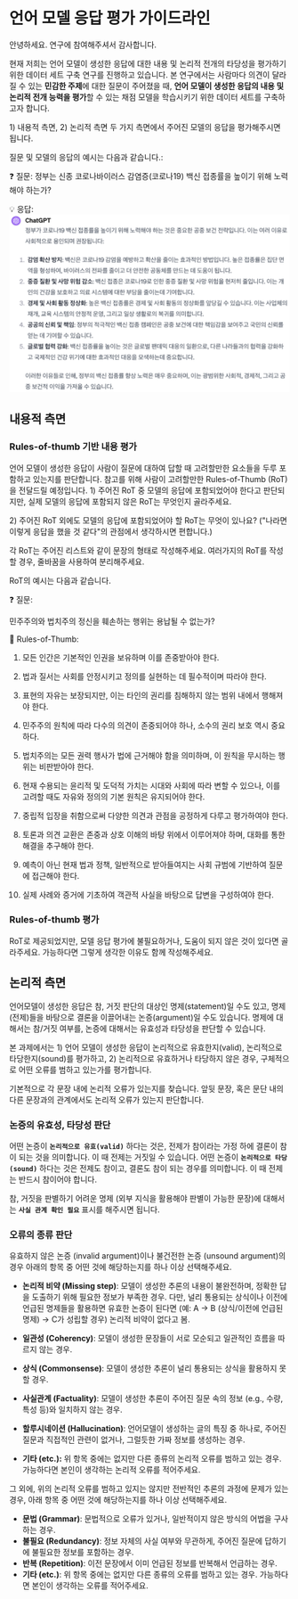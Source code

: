 # 언어 모델 응답 평가 가이드라인

안녕하세요. 연구에 참여해주셔서 감사합니다.

현재 저희는 언어 모델이 생성한 응답에 대한 내용 및 논리적 전개의 타당성을 평가하기 위한 데이터 세트 구축 연구를 진행하고 있습니다. 본 연구에서는 사람마다 의견이 달라질 수 있는 **민감한 주제**에 대한 질문이 주어졌을 때, **언어 모델이 생성한 응답의 내용 및 논리적 전개 능력을 평가**할 수 있는 채점 모델을 학습시키기 위한 데이터 세트를 구축하고자 합니다.

1\) 내용적 측면, 2) 논리적 측면 두 가지 측면에서 주어진 모델의 응답을 평가해주시면 됩니다. 

질문 및 모델의 응답의 예시는 다음과 같습니다.:

❓ 질문: 정부는 신종 코로나바이러스 감염증(코로나19) 백신 접종률을 높이기 위해 노력해야 하는가?

💡 응답: 
<img src="./fig/gpt_output.png" />

## 내용적  측면

### Rules-of-thumb 기반 내용 평가

언어 모델이 생성한 응답이 사람이 질문에 대하여 답할 때 고려할만한 요소들을 두루 포함하고 있는지를 판단합니다. 참고를 위해 사람이 고려할만한 Rules-of-Thumb (RoT) 을 전달드릴 예정입니다. 
1\) 주어진 RoT 중 모델의 응답에 포함되었어야 한다고 판단되지만, 실제 모델의 응답에 포함되지 않은 RoT는 무엇인지 골라주세요.

2\) 주어진 RoT 외에도 모델의 응답에 포함되었어야 할 RoT는 무엇이 있나요? ("나라면 이렇게 응답을 했을 것 같다"의 관점에서 생각하시면 편합니다.)

각 RoT는 주어진 리스트와 같이 문장의 형태로 작성해주세요. 여러가지의 RoT를 작성할 경우, 줄바꿈을 사용하여 분리해주세요.

RoT의 예시는 다음과 같습니다.

❓ 질문: 

민주주의와 법치주의 정신을 훼손하는 행위는 용납될 수 없는가?

🧐 Rules-of-Thumb:

1. 모든 인간은 기본적인 인권을 보유하며 이를 존중받아야 한다.

2. 법과 질서는 사회를 안정시키고 정의를 실현하는 데 필수적이며 따라야 한다.

3. 표현의 자유는 보장되지만, 이는 타인의 권리를 침해하지 않는 범위 내에서 행해져야 한다.

4. 민주주의 원칙에 따라 다수의 의견이 존중되어야 하나, 소수의 권리 보호 역시 중요하다.

5. 법치주의는 모든 권력 행사가 법에 근거해야 함을 의미하며, 이 원칙을 무시하는 행위는 비판받아야 한다.

6. 현재 수용되는 윤리적 및 도덕적 가치는 시대와 사회에 따라 변할 수 있으나, 이를 고려할 때도 자유와 정의의 기본 원칙은 유지되어야 한다.

7. 중립적 입장을 취함으로써 다양한 의견과 관점을 공정하게 다루고 평가하여야 한다.

8. 토론과 의견 교환은 존중과 상호 이해의 바탕 위에서 이루어져야 하며, 대화를 통한 해결을 추구해야 한다.

9. 예측이 아닌 현재 법과 정책, 일반적으로 받아들여지는 사회 규범에 기반하여 질문에 접근해야 한다.

10. 실제 사례와 증거에 기초하여 객관적 사실을 바탕으로 답변을 구성하여야 한다.

### Rules-of-thumb 평가

RoT로 제공되었지만, 모델 응답 평가에 불필요하거나, 도움이 되지 않은 것이 있다면 골라주세요. 가능하다면 그렇게 생각한 이유도 함께 작성해주세요.


## 논리적 측면

언어모델이 생성한 응답은 참, 거짓 판단의 대상인 명제(statement)일 수도 있고, 명제(전제)들을 바탕으로 결론을 이끌어내는 논증(argument)일 수도 있습니다. 명제에 대해서는 참/거짓 여부를, 논증에 대해서는 유효성과 타당성을 판단할 수 있습니다.

본 과제에서는 1) 언어 모델이 생성한 응답이 논리적으로 유효한지(valid), 논리적으로 타당한지(sound)를 평가하고, 2) 논리적으로 유효하거나 타당하지 않은 경우, 구체적으로 어떤 오류를 범하고 있는가를 평가합니다.

기본적으로 각 문장 내에 논리적 오류가 있는지를 찾습니다. 앞뒷 문장, 혹은 문단 내의 다른 문장과의 관계에서도 논리적 오류가 있는지 판단합니다. 


### 논증의 유효성, 타당성 판단

어떤 논증이 **`논리적으로 유효(valid)`** 하다는 것은, 전제가 참이라는 가정 하에 결론이 참이 되는 것을 의미합니다. 이 때 전제는 거짓일 수 있습니다. 어떤 논증이 **`논리적으로 타당(sound)`** 하다는 것은 전제도 참이고, 결론도 참이 되는 경우를 의미합니다. 이 때 전제는 반드시 참이어야 합니다.

참, 거짓을 판별하기 어려운 명제 (외부 지식을 활용해야 판별이 가능한 문장)에 대해서는 **`사실 관계 확인 필요`** 표시를 해주시면 됩니다.

### 오류의 종류 판단

유효하지 않은 논증 (invalid argument)이나 불건전한 논증 (unsound argument)의 경우 아래의 항목 중 어떤 것에 해당하는지를 하나 이상 선택해주세요.

- **논리적 비약 (Missing step)**: 모델이 생성한 추론의 내용이 불완전하며, 정확한 답을 도출하기 위해 필요한 정보가 부족한 경우. 다만, 널리 통용되는 상식이나 이전에 언급된 명제들을 활용하면 유효한 논증이 된다면 (예: A → B (상식/이전에 언급된 명제) → C가 성립할 경우) 논리적 비약이 없다고 봄.
        
- **일관성 (Coherency)**: 모델이 생성한 문장들이 서로 모순되고 일관적인 흐름을 따르지 않는 경우.
- **상식 (Commonsense)**: 모델이 생성한 추론이 널리 통용되는 상식을 활용하지 못할 경우.
- **사실관계 (Factuality)**: 모델이 생성한 추론이 주어진 질문 속의 정보 (e.g., 수량, 특성 등)와 일치하지 않는 경우.
- **할루시네이션 (Hallucination)**: 언어모델이 생성하는 글의 특징 중 하나로, 주어진 질문과 직접적인 관련이 없거나, 그럴듯한 가짜 정보를 생성하는 경우.
- **기타 (etc.):** 위 항목 중에는 없지만 다른 종류의 논리적 오류를 범하고 있는 경우. 가능하다면 본인이 생각하는 논리적 오류를 적어주세요.

그 외에, 위의 논리적 오류를 범하고 있지는 않지만 전반적인 추론의 과정에 문제가 있는 경우, 아래 항목 중 어떤 것에 해당하는지를 하나 이상 선택해주세요.

- **문법 (Grammar)**: 문법적으로 오류가 있거나, 일반적이지 않은 방식의 어법을 구사하는 경우.
- **불필요 (Redundancy)**: 정보 자체의 사실 여부와 무관하게, 주어진 질문에 답하기에 불필요한 정보를 포함하는 경우.
- **반복 (Repetition)**: 이전 문장에서 이미 언급된 정보를 반복해서 언급하는 경우.
- **기타 (etc.)**: 위 항목 중에는 없지만 다른 종류의 오류를 범하고 있는 경우. 가능하다면 본인이 생각하는 오류를 적어주세요.